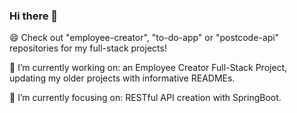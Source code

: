 ### Hi there 👋

😄 Check out "employee-creator", "to-do-app" or "postcode-api" repositories for my full-stack projects!

🔭 I’m currently working on: an Employee Creator Full-Stack Project, updating my older projects with informative READMEs.

🌱 I’m currently focusing on: RESTful API creation with SpringBoot.

<!--
**kabirt7/kabirt7** is a ✨ _special_ ✨ repository because its `README.md` (this file) appears on your GitHub profile.

Here are some ideas to get you started:


- 🌱 I’m currently learning ...
- 👯 I’m looking to collaborate on ...
- 🤔 I’m looking for help with ...
- 💬 Ask me about ...
- 📫 How to reach me: ...
- 😄 Pronouns: ...
- ⚡ Fun fact: ...
-->
